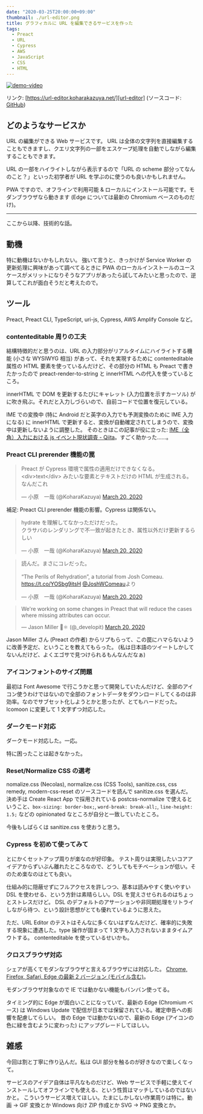 ```yaml
---
date: "2020-03-25T20:00:00+09:00"
thumbnail: ./url-editor.png
title: グラフィカルに URL を編集できるサービスを作った
tags:
  - Preact
  - URL
  - Cypress
  - AWS
  - JavaScript
  - CSS
  - HTML
---
```


[![demo-video](https://user-images.githubusercontent.com/1829589/77241986-26530000-6c3d-11ea-957c-782a28747034.gif)][url-editor]

リンク: [https://url-editor.koharakazuya.net/][url-editor] (ソースコード: [GitHub][github])

## どのようなサービスか

URL の編集ができる Web サービスです。
URL は全体の文字列を直接編集することもできますし、クエリ文字列の一部をエスケープ処理を自動でしながら編集することもできます。

URL の一部をハイライトしながら表示するので「URL の scheme 部分ってなんのこと？」といった初学者が URL を学ぶのに使うのも良いかもしれません。

PWA ですので、オフラインで利用可能 & ローカルにインストール可能です。モダンブラウザなら動きます (Edge については最新の Chromium ベースのものだけ)。

---

ここから以降、技術的な話。

## 動機

特に動機はないかもしれない。
強いて言うと、きっかけが Service Worker の更新処理に興味があって調べてるときに PWA のローカルインストールのユースケースがメリットになりそうなアプリがあったら試してみたいと思ったので、逆算してこれが面白そうだと考えたので。

## ツール

Preact, Preact CLI, TypeScript, uri-js, Cypress, AWS Amplify Console など。

### contenteditable 周りの工夫

結構特徴的だと思うのは、URL の入力部分がリアルタイムにハイライトする機能 (小さな WYSIWYG 相当) があって、それを実現するために contenteditable 属性の HTML 要素を使っているんだけど、その部分の HTML も Preact で書きたかったので preact-render-to-string と innerHTML への代入を使っているところ。

innerHTML で DOM を更新するたびにキャレット (入力位置を示すカーソル) が に吹き飛ぶ。それだと入力しづらいので、自前コードで位置を復元している。

IME での変換中 (特に Android だと英字の入力でも予測変換のために IME 入力になる) に innerHTML で更新すると、変換が自動確定されてしまうので、変換中は更新しないように調整した。
そのときはこの記事が役に立った: [IME（全角）入力における js イベント現状調査 - Qiita](https://qiita.com/darai0512/items/fac4f166c23bf2075deb)。すごく助かった……。

### Preact CLI prerender 機能の罠

<blockquote class="twitter-tweet"><p lang="ja" dir="ltr">Preact が Cypress 環境で属性の適用だけできなくなる。&lt;div&gt;text&lt;/div&gt; みたいな要素とテキストだけの HTML が生成される。なんだこれ</p>&mdash; 小原　一哉 (@KoharaKazuya) <a href="https://twitter.com/KoharaKazuya/status/1240932037906690048?ref_src=twsrc%5Etfw">March 20, 2020</a></blockquote> <script async src="https://platform.twitter.com/widgets.js" charset="utf-8"></script>

補足: Preact CLI prerender 機能の影響。Cypress は関係ない。

<blockquote class="twitter-tweet"><p lang="ja" dir="ltr">hydrate を理解してなかっただけだった。<br>クラサバのレンダリングで不一致が起きたとき、属性以外だけ更新するらしい</p>&mdash; 小原　一哉 (@KoharaKazuya) <a href="https://twitter.com/KoharaKazuya/status/1240949358310215680?ref_src=twsrc%5Etfw">March 20, 2020</a></blockquote> <script async src="https://platform.twitter.com/widgets.js" charset="utf-8"></script>

<blockquote class="twitter-tweet"><p lang="ja" dir="ltr">読んだ。まさにコレだった。<br><br>“The Perils of Rehydration”, a tutorial from Josh Comeau. <a href="https://t.co/YOSbg9itsH">https://t.co/YOSbg9itsH</a> <a href="https://twitter.com/JoshWComeau?ref_src=twsrc%5Etfw">@JoshWComeau</a>より</p>&mdash; 小原　一哉 (@KoharaKazuya) <a href="https://twitter.com/KoharaKazuya/status/1240959240560193538?ref_src=twsrc%5Etfw">March 20, 2020</a></blockquote> <script async src="https://platform.twitter.com/widgets.js" charset="utf-8"></script>

<blockquote class="twitter-tweet"><p lang="en" dir="ltr">We&#39;re working on some changes in Preact that will reduce the cases where missing attributes can occur.</p>&mdash; Jason Miller 🦊⚛ (@_developit) <a href="https://twitter.com/_developit/status/1241099280376569858?ref_src=twsrc%5Etfw">March 20, 2020</a></blockquote> <script async src="https://platform.twitter.com/widgets.js" charset="utf-8"></script>

Jason Miller さん (Preact の作者) からリプもらって、この罠にハマらないように改善予定だ、ということを教えてもらった。
(私は日本語のツイートしかしてないんだけど、よくエゴサで見つけられるもんなんだなぁ)

### アイコンフォントのサイズ問題

最初は Font Awesome で行こうかと思って開発していたんだけど、全部のアイコン使うわけではないので全部のフォントデータをダウンロードしてくるのは非効率。なのでサブセット化しようとかと思ったが、とてもハードだった。
Icomoon に変更して 1 文字ずつ対応した。

### ダークモード対応

ダークモード対応した。一応。

特に困ったことは起きなかった。

### Reset/Normalize CSS の選考

nomalize.css (Necolas), normalize.css (CSS Tools), sanitize.css, css remedy, modern-css-reset のソースコードを読んで sanitize.css を選んだ。
決め手は Create React App で採用されている postcss-normalize で使えるということ、`box-sizing: border-box;`, `word-break: break-all;`, `line-height: 1.5;` などの opinionated なところが自分と一致していたところ。

今後もしばらくは sanitize.css を使おうと思う。

### Cypress を初めて使ってみて

とにかくセットアップ周りが楽なのが好印象。
テスト周りは実現したいコアアイデアからずいぶん離れたところなので、どうしてもモチベーションが低い。そのため楽なのはとても良い。

仕組み的に隠蔽せずにフルアクセスを許しつつ、基本は読みやすく使いやすい DSL を使わせる、という方針は素晴らしい。DSL を覚えさせられるのはちょっとストレスだけど。
DSL のデフォルトのアサーションや非同期処理をリトライしながら待つ、という設計思想がとても優れているように思えた。

ただ、URL Editor のテストはそんなに多くないはずなんだけど、確率的に失敗する現象に遭遇した。type 操作が固まって 1 文字も入力されないままタイムアウトする。
contenteditable を使っているせいかも。

### クロスブラウザ対応

シェアが高くてモダンなブラウザと言えるブラウザには対応した。
[Chrome, Firefox, Safari, Edge の最新 2 バージョン (モバイル含む)](https://github.com/KoharaKazuya/url-editor/blob/d3f53c560496461ba8b4bd18b9ad5721fa75309a/package.json#L6-L11)。

モダンブラウザ対象なので IE では動かない機能もバンバン使ってる。

タイミング的に Edge が面白いことになっていて、最新の Edge (Chromium ベース) は Windows Update で配信が日本では保留されている。確定申告への影響を配慮してらしい。
昔の Edge では動かないので、最新の Edge (アイコンの色に緑を含むように変わった) にアップグレードしてほしい。

## 雑感

今回は割と丁寧に作り込んだ。私は GUI 部分を触るのが好きなので楽しくなって。

サービスのアイデア自体は平凡なものだけど、Web サービスで手軽に使えてインストールしてオフラインでも使える、という性質はマッチしているのではないかと。
こういうサービス増えてほしい。たまにしかしない作業周りは特に。動画 → GIF 変換とか Windows 向け ZIP 作成とか SVG → PNG 変換とか。

[url-editor]: https://url-editor.koharakazuya.net/
[github]: https://github.com/KoharaKazuya/url-editor
